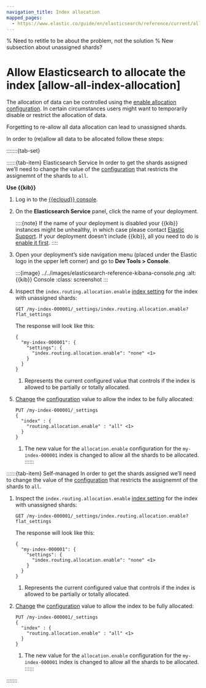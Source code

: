 ```yaml
---
navigation_title: Index allocation
mapped_pages:
  - https://www.elastic.co/guide/en/elasticsearch/reference/current/allow-all-index-allocation.html
---
```


% Need to retitle to be about the problem, not the solution
% New subsection about unassigned shards?

# Allow Elasticsearch to allocate the index [allow-all-index-allocation]

The allocation of data can be controlled using the [enable allocation configuration](https://www.elastic.co/guide/en/elasticsearch/reference/current/index-modules.html#index-routing-allocation-enable-setting). In certain circumstances users might want to temporarily disable or restrict the allocation of data.

Forgetting to re-allow all data allocation can lead to unassigned shards.

In order to (re)allow all data to be allocated follow these steps:

:::::::{tab-set}

::::::{tab-item} Elasticsearch Service
In order to get the shards assigned we’ll need to change the value of the [configuration](https://www.elastic.co/guide/en/elasticsearch/reference/current/index-modules.html#index-routing-allocation-enable-setting) that restricts the assignemnt of the shards to `all`.

**Use {{kib}}**

1. Log in to the [{{ecloud}} console](https://cloud.elastic.co?page=docs&placement=docs-body).
2. On the **Elasticsearch Service** panel, click the name of your deployment.

    ::::{note}
    If the name of your deployment is disabled your {{kib}} instances might be unhealthy, in which case please contact [Elastic Support](https://support.elastic.co). If your deployment doesn’t include {{kib}}, all you need to do is [enable it first](../../deploy-manage/deploy/elastic-cloud/access-kibana.md).
    ::::

3. Open your deployment’s side navigation menu (placed under the Elastic logo in the upper left corner) and go to **Dev Tools > Console**.

    :::{image} ../../images/elasticsearch-reference-kibana-console.png
    :alt: {{kib}} Console
    :class: screenshot
    :::

4. Inspect the `index.routing.allocation.enable` [index setting](https://www.elastic.co/guide/en/elasticsearch/reference/current/indices-get-settings.html) for the index with unassigned shards:

    ```console
    GET /my-index-000001/_settings/index.routing.allocation.enable?flat_settings
    ```

    The response will look like this:

    ```console-result
    {
      "my-index-000001": {
        "settings": {
          "index.routing.allocation.enable": "none" <1>
        }
      }
    }
    ```

    1. Represents the current configured value that controls if the index is allowed to be partially or totally allocated.

5. [Change](https://www.elastic.co/guide/en/elasticsearch/reference/current/indices-update-settings.html) the [configuration](https://www.elastic.co/guide/en/elasticsearch/reference/current/index-modules.html#index-routing-allocation-enable-setting) value to allow the index to be fully allocated:

    ```console
    PUT /my-index-000001/_settings
    {
      "index" : {
        "routing.allocation.enable" : "all" <1>
      }
    }
    ```

    1. The new value for the `allocation.enable` configuration for the `my-index-000001` index is changed to allow all the shards to be allocated.
::::::

::::::{tab-item} Self-managed
In order to get the shards assigned we’ll need to change the value of the [configuration](https://www.elastic.co/guide/en/elasticsearch/reference/current/index-modules.html#index-routing-allocation-enable-setting) that restricts the assignemnt of the shards to `all`.

1. Inspect the `index.routing.allocation.enable` [index setting](https://www.elastic.co/guide/en/elasticsearch/reference/current/indices-get-settings.html) for the index with unassigned shards:

    ```console
    GET /my-index-000001/_settings/index.routing.allocation.enable?flat_settings
    ```

    The response will look like this:

    ```console-result
    {
      "my-index-000001": {
        "settings": {
          "index.routing.allocation.enable": "none" <1>
        }
      }
    }
    ```

    1. Represents the current configured value that controls if the index is allowed to be partially or totally allocated.

2. [Change](https://www.elastic.co/guide/en/elasticsearch/reference/current/indices-update-settings.html) the [configuration](https://www.elastic.co/guide/en/elasticsearch/reference/current/index-modules.html#index-routing-allocation-enable-setting) value to allow the index to be fully allocated:

    ```console
    PUT /my-index-000001/_settings
    {
      "index" : {
        "routing.allocation.enable" : "all" <1>
      }
    }
    ```

    1. The new value for the `allocation.enable` configuration for the `my-index-000001` index is changed to allow all the shards to be allocated.
::::::

:::::::
